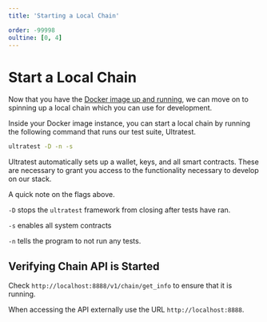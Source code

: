 ```yaml
---
title: 'Starting a Local Chain'

order: -99998
oultine: [0, 4]
---
```


# Start a Local Chain

Now that you have the [Docker image up and running](./index.md), we can move on to spinning up a local chain which you can use for development.

Inside your Docker image instance, you can start a local chain by running the following command that runs our test suite, Ultratest.

```sh
ultratest -D -n -s
```

Ultratest automatically sets up a wallet, keys, and all smart contracts. These are necessary to grant you access to the functionality necessary to develop on our stack.

A quick note on the flags above.

`-D` stops the `ultratest` framework from closing after tests have ran.

`-s` enables all system contracts

`-n` tells the program to not run any tests.

## Verifying Chain API is Started

Check `http://localhost:8888/v1/chain/get_info` to ensure that it is running.

When accessing the API externally use the URL `http://localhost:8888`.
